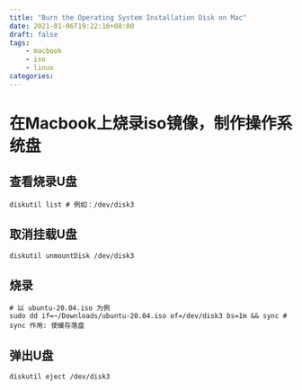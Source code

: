 ```yaml
---
title: "Burn the Operating System Installation Disk on Mac"
date: 2021-01-06T19:22:16+08:00
draft: false
tags: 
    - macbook
    - iso
    - linux
categories:
---
```

# 在Macbook上烧录iso镜像，制作操作系统盘

## 查看烧录U盘
```shell script
diskutil list # 例如：/dev/disk3
```

## 取消挂载U盘
```shell script
diskutil unmountDisk /dev/disk3
```

## 烧录
```shell script
# 以 ubuntu-20.04.iso 为例
sudo dd if=~/Downloads/ubuntu-20.04.iso of=/dev/disk3 bs=1m && sync # sync 作用: 使缓存落盘
```

## 弹出U盘
```shell script
diskutil eject /dev/disk3
```